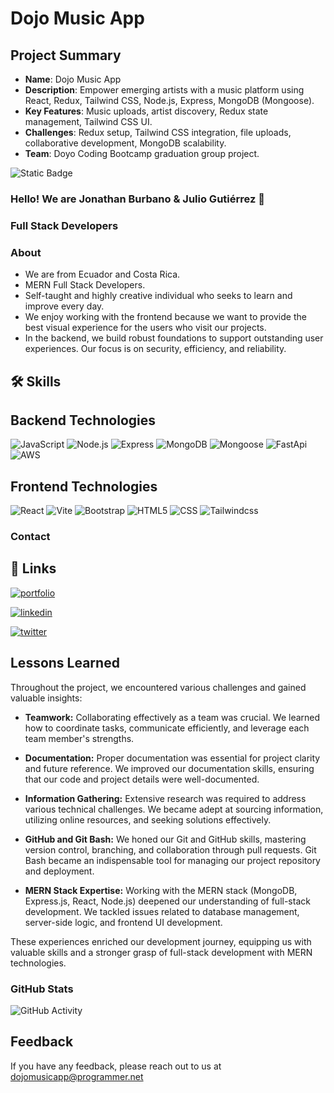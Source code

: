 # Dojo Music App

## Project Summary

- **Name**: Dojo Music App
- **Description**: Empower emerging artists with a music platform using React, Redux, Tailwind CSS, Node.js, Express, MongoDB (Mongoose).
- **Key Features**: Music uploads, artist discovery, Redux state management, Tailwind CSS UI.
- **Challenges**: Redux setup, Tailwind CSS integration, file uploads, collaborative development, MongoDB scalability.
- **Team**: Doyo Coding Bootcamp graduation group project.

![Static Badge](https://img.shields.io/badge/MERN%20BOOTCAMP-CODING%20DOJO-05A9E1)

###  Hello! We are Jonathan Burbano & Julio Gutiérrez 🚀
### Full Stack Developers

### About 
- We are from Ecuador and Costa Rica.
- MERN Full Stack Developers.
- Self-taught and highly creative individual who seeks to learn and improve every day.
- We enjoy working with the frontend because we want to provide the best visual experience for the users who visit our projects.
- In the backend, we build robust foundations to support outstanding user experiences. Our focus is on security, efficiency, and reliability.

## 🛠 Skills
## Backend Technologies
![JavaScript](https://img.shields.io/badge/-JavaScript-333333?style=flat&logo=javascript)
![Node.js](https://img.shields.io/badge/-Node.js-333333?style=flat&logo=node.js)
![Express](https://img.shields.io/badge/-Express-333333?style=flat&logo=express)
![MongoDB](https://img.shields.io/badge/-MongoDB-333333?style=flat&logo=MongoDB)
![Mongoose](https://img.shields.io/badge/-Mongoose-333333?style=flat&logo=Mongoose)	
![FastApi](https://img.shields.io/badge/-FastApi-333333?style=flat&logo=FastApi)
![AWS](https://img.shields.io/badge/-AWS-333333?style=flat&logo=amazon)



## Frontend Technologies
![React](https://img.shields.io/badge/-React-333333?style=flat&logo=react)
![Vite](https://img.shields.io/badge/-Vite-333333?style=flat&logo=vite)
![Bootstrap](https://img.shields.io/badge/-Bootstrap-333333?style=flat&logo=Bootstrap)
![HTML5](https://img.shields.io/badge/-HTML5-333333?style=flat&logo=HTML5)
![CSS](https://img.shields.io/badge/-CSS-333333?style=flat&logo=CSS3&logoColor=1572B6)
![Tailwindcss](https://img.shields.io/badge/-Tailwindcss-333333?style=flat&logo=Tailwindcss)


### Contact 

## 🔗 Links
[![portfolio](https://img.shields.io/badge/my_portfolio-000?style=for-the-badge&logo=ko-fi&logoColor=white)]()

[![linkedin](https://img.shields.io/badge/linkedin-0A66C2?style=for-the-badge&logo=linkedin&logoColor=white)](https://www.linkedin.com/)

[![twitter](https://img.shields.io/badge/twitter-1DA1F2?style=for-the-badge&logo=twitter&logoColor=white)](https://twitter.com/)

 
## Lessons Learned

Throughout the project, we encountered various challenges and gained valuable insights:

- **Teamwork:** Collaborating effectively as a team was crucial. We learned how to coordinate tasks, communicate efficiently, and leverage each team member's strengths.

- **Documentation:** Proper documentation was essential for project clarity and future reference. We improved our documentation skills, ensuring that our code and project details were well-documented.

- **Information Gathering:** Extensive research was required to address various technical challenges. We became adept at sourcing information, utilizing online resources, and seeking solutions effectively.

- **GitHub and Git Bash:** We honed our Git and GitHub skills, mastering version control, branching, and collaboration through pull requests. Git Bash became an indispensable tool for managing our project repository and deployment.

- **MERN Stack Expertise:** Working with the MERN stack (MongoDB, Express.js, React, Node.js) deepened our understanding of full-stack development. We tackled issues related to database management, server-side logic, and frontend UI development.

These experiences enriched our development journey, equipping us with valuable skills and a stronger grasp of full-stack development with MERN technologies.

### GitHub Stats

![GitHub Activity](https://github-readme-stats.vercel.app/api?username=juliogutierrezm&show_icons=true)

## Feedback

If you have any feedback, please reach out to us at dojomusicapp@programmer.net
